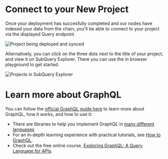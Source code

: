 # Connect to your New Project

Once your deployment has succesfully completed and our nodes have indexed your data from the chain, you'll be able to connect to your project via the displayed Query endpoint.

![Project being deployed and synced](https://static.subquery.network/media/projects/projects-deploy-sync.png)

Alternatively, you can click on the three dots next to the title of your project, and view it on SubQuery Explorer. There you can use the in browser playground to get started.

![Projects in SubQuery Explorer](https://static.subquery.network/media/projects/projects-explorer.png)

# Learn more about GraphQL

You can follow the [official GraphQL guide here](https://graphql.org/learn/) to learn more about GraphQL, how it works, and how to use it:
- There are libraries to help you implement GraphQL in [many different languages](https://graphql.org/code/)
- For an in-depth learning experience with practical tutorials, see [How to GraphQL](https://www.howtographql.com/). 
- Check out the free online course, [Exploring GraphQL: A Query Language for APIs](https://www.edx.org/course/exploring-graphql-a-query-language-for-apis).